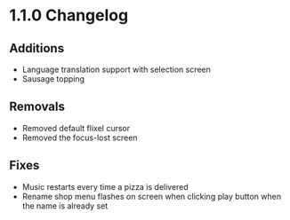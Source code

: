 # 1.1.0 Changelog

## Additions

- Language translation support with selection screen
- Sausage topping

## Removals

- Removed default flixel cursor
- Removed the focus-lost screen

## Fixes

- Music restarts every time a pizza is delivered
- Rename shop menu flashes on screen when clicking play button when the name is already set
